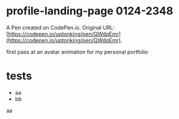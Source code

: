 # profile-landing-page 0124-2348

A Pen created on CodePen.io. Original URL: [https://codepen.io/uptonking/pen/QWdqEmr](https://codepen.io/uptonking/pen/QWdqEmr).

first pass at an avatar animation for my personal portfolio

# tests

- aa
- bb

aa
